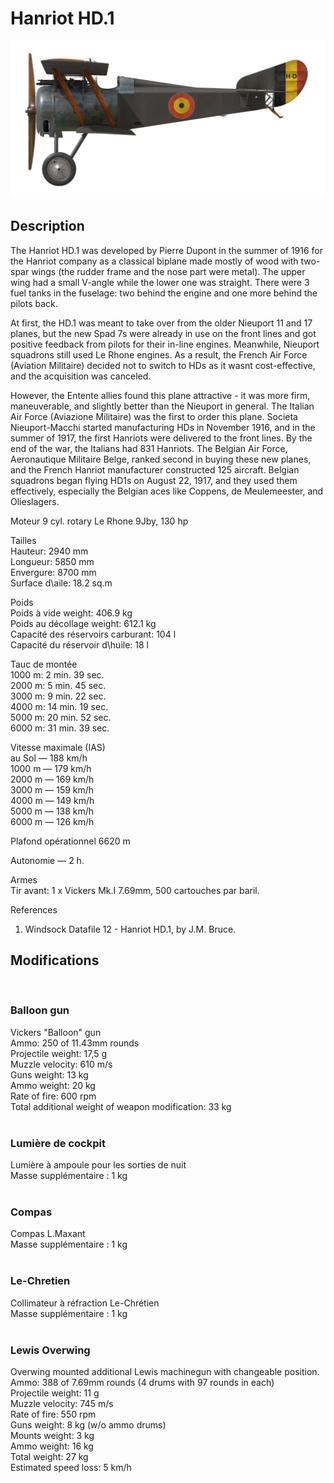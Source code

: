 # Hanriot HD.1  
  
![hanriothd1](../images/hanriothd1.png)  
  
## Description  
  
The Hanriot HD.1 was developed by Pierre Dupont in the summer of 1916 for the Hanriot company as a classical biplane made mostly of wood with two-spar wings (the rudder frame and the nose part were metal). The upper wing had a small V-angle while the lower one was straight. There were 3 fuel tanks in the fuselage: two behind the engine and one more behind the pilots back.  
  
At first, the HD.1 was meant to take over from the older Nieuport 11 and 17 planes, but the new Spad 7s were already in use on the front lines and got positive feedback from pilots for their in-line engines. Meanwhile, Nieuport squadrons still used Le Rhone engines. As a result, the French Air Force (Aviation Militaire) decided not to switch to HDs as it wasnt cost-effective, and the acquisition was canceled.  
  
However, the Entente allies found this plane attractive - it was more firm, maneuverable, and slightly better than the Nieuport in general. The Italian Air Force (Aviazione Militaire) was the first to order this plane. Societa Nieuport-Macchi started manufacturing HDs in November 1916, and in the summer of 1917, the first Hanriots were delivered to the front lines. By the end of the war, the Italians had 831 Hanriots. The Belgian Air Force, Aeronautique Militaire Belge, ranked second in buying these new planes, and the French Hanriot manufacturer constructed 125 aircraft. Belgian squadrons began flying HD1s on August 22, 1917, and they used them effectively, especially the Belgian aces like Coppens, de Meulemeester, and Olieslagers.  
  
Moteur 9 cyl. rotary Le Rhone 9Jby, 130 hp  
  
Tailles  
Hauteur: 2940 mm  
Longueur: 5850 mm  
Envergure: 8700 mm  
Surface d\\aile: 18.2 sq.m  
  
Poids  
Poids à vide weight: 406.9 kg  
Poids au décollage weight: 612.1 kg  
Capacité des réservoirs carburant: 104 l  
Capacité du réservoir d\huile: 18 l  
  
Tauc de montée  
1000 m:  2 min. 39 sec.  
2000 m:  5 min. 45 sec.  
3000 m:  9 min. 22 sec.  
4000 m: 14 min. 19 sec.  
5000 m: 20 min. 52 sec.  
6000 m: 31 min. 39 sec.  
  
Vitesse maximale (IAS)  
au Sol — 188 km/h  
1000 m — 179 km/h  
2000 m — 169 km/h  
3000 m — 159 km/h  
4000 m — 149 km/h  
5000 m — 138 km/h  
6000 m — 126 km/h  
  
Plafond opérationnel 6620 m  
  
Autonomie — 2 h.  
  
Armes  
Tir avant: 1 x Vickers Mk.I 7.69mm, 500 cartouches par baril.  
  
References  
1) Windsock Datafile 12 - Hanriot HD.1, by J.M. Bruce.  
  
## Modifications  
  ﻿
  
### Balloon gun  
  
Vickers "Balloon" gun  
Ammo: 250 of 11.43mm rounds  
Projectile weight: 17,5 g  
Muzzle velocity: 610 m/s  
Guns weight: 13 kg  
Ammo weight: 20 kg  
Rate of fire: 600 rpm  
Total additional weight of weapon modification: 33 kg  
  ﻿
  
### Lumière de cockpit  
  
Lumière à ampoule pour les sorties de nuit  
Masse supplémentaire : 1 kg  
  ﻿
  
### Compas  
  
Compas L.Maxant  
Masse supplémentaire : 1 kg  
  ﻿
  
### Le-Chretien  
  
Collimateur à réfraction Le-Chrétien  
Masse supplémentaire : 1 kg  
  ﻿
  
### Lewis Overwing  
  
Overwing mounted additional Lewis machinegun with changeable position.  
Ammo: 388 of 7.69mm rounds (4 drums with 97 rounds in each)  
Projectile weight: 11 g  
Muzzle velocity: 745 m/s  
Rate of fire: 550 rpm  
Guns weight: 8 kg (w/o ammo drums)  
Mounts weight: 3 kg  
Ammo weight: 16 kg  
Total weight: 27 kg  
Estimated speed loss: 5 km/h  